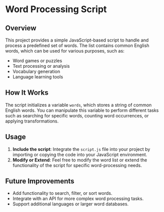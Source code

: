 
# Word Processing Script

## Overview
This project provides a simple JavaScript-based script to handle and process a predefined set of words. The list contains common English words, which can be used for various purposes, such as:

- Word games or puzzles
- Text processing or analysis
- Vocabulary generation
- Language learning tools

## How It Works
The script initializes a variable `words`, which stores a string of common English words. You can manipulate this variable to perform different tasks such as searching for specific words, counting word occurrences, or applying transformations.

## Usage
1. **Include the script**: Integrate the `script.js` file into your project by importing or copying the code into your JavaScript environment.
2. **Modify or Extend**: Feel free to modify the word list or extend the functionality of the script for specific word-processing needs.

## Future Improvements
- Add functionality to search, filter, or sort words.
- Integrate with an API for more complex word processing tasks.
- Support additional languages or larger word databases.

